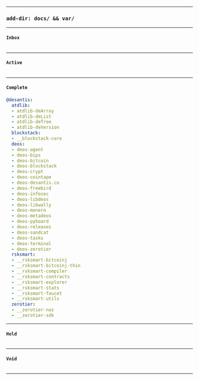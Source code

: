 
---
### `add-dir: docs/ && var/`
---

#### `Inbox`
```yaml
```
---

#### `Active`
```yaml
```
---

#### `Complete`
```yaml
@desantis:
  atdlib:
  - atdlib-deArray
  - atdlib-deList
  - atdlib-deTree
  - atdlib-deVersion
  blockstack:
  - __blockstack-core
  deos:
  - deos-agent
  - deos-bips
  - deos-bitcoin
  - deos-blockstack
  - deos-crypt
  - deos-cointape
  - deos-desantis.co
  - deos-freebird
  - deos-infosec
  - deos-libdeos
  - deos-libwally
  - deos-monero
  - deos-metadeos
  - deos-pyboard
  - deos-releases
  - deos-sandcat
  - deos-tasks
  - deos-terminal
  - deos-zerotier
  rsksmart:
  - __rsksmart-bitcoinj
  - __rsksmart-bitcoinj-thin
  - __rsksmart-compiler
  - __rsksmart-contracts
  - __rsksmart-explorer
  - __rsksmart-stats
  - __rsksmart-faucet
  - __rsksmart-utils
  zerotier:
  - __zerotier-nas
  - __zerotier-sdk
```
---

#### `Hold`
```yaml
```
---

#### `Void`
```yaml
```
---
